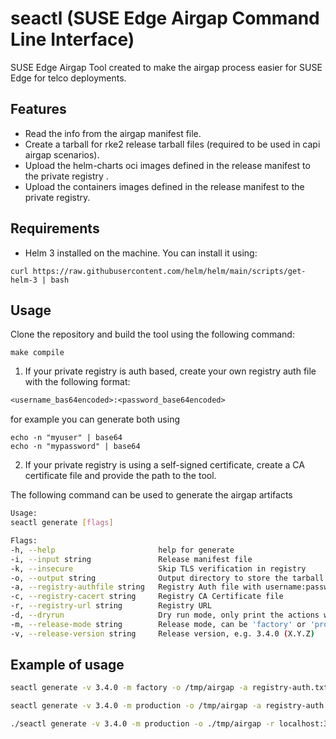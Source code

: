 # seactl (SUSE Edge Airgap Command Line Interface)
SUSE Edge Airgap Tool created to make the airgap process easier for SUSE Edge for telco deployments.

## Features

- Read the info from the airgap manifest file.
- Create a tarball for rke2 release tarball files (required to be used in capi airgap scenarios).
- Upload the helm-charts oci images defined in the release manifest to the private registry .
- Upload the containers images defined in the release manifest to the private registry.

## Requirements

- Helm 3 installed on the machine. You can install it using:

```shell
curl https://raw.githubusercontent.com/helm/helm/main/scripts/get-helm-3 | bash
```

## Usage

Clone the repository and build the tool using the following command:

```shell
make compile
```

1. If your private registry is auth based, create your own registry auth file with the following format:

```txt
<username_bas64encoded>:<password_base64encoded>
```

for example you can generate both using
```
echo -n "myuser" | base64
echo -n "mypassword" | base64
```

2. If your private registry is using a self-signed certificate, create a CA certificate file and provide the path to the tool.

The following command can be used to generate the airgap artifacts

```bash
Usage:
seactl generate [flags]

Flags:
-h, --help                       help for generate
-i, --input string               Release manifest file
-k, --insecure                   Skip TLS verification in registry
-o, --output string              Output directory to store the tarball files
-a, --registry-authfile string   Registry Auth file with username:password base64 encoded
-c, --registry-cacert string     Registry CA Certificate file
-r, --registry-url string        Registry URL
-d, --dryrun                     Dry run mode, only print the actions without executing them
-m, --release-mode string        Release mode, can be 'factory' or 'production' (default "factory")
-v, --release-version string     Release version, e.g. 3.4.0 (X.Y.Z)
```

## Example of usage

```bash
seactl generate -v 3.4.0 -m factory -o /tmp/airgap -a registry-auth.txt -c /opt/certs/ca.crt -r myregistry:5000
```

```bash
seactl generate -v 3.4.0 -m production -o /tmp/airgap -a registry-auth.txt -r myregistry:5000 --insecure
```

```bash 
./seactl generate -v 3.4.0 -m production -o ./tmp/airgap -r localhost:3000 -d true
```